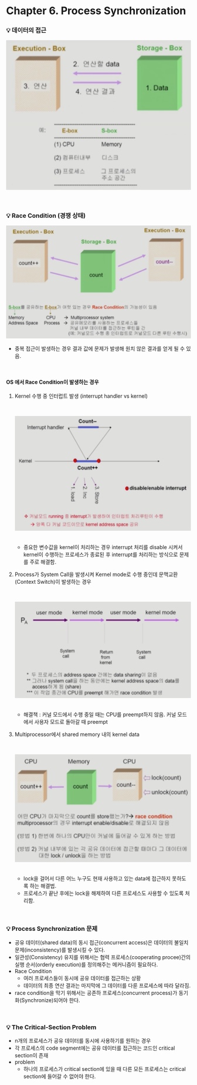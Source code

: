# Chapter 6. Process Synchronization

### 💡 데이터의 접근

![](../../image/data_access.png)

<br>

### 💡 Race Condition (경쟁 상태)

![](../../image/race_condition.png)

- 중복 접근이 발생하는 경우 결과 값에 문제가 발생해 원치 않은 결과를 얻게 될 수 있음.
  
<br>

#### OS 에서 Race Condition이 발생하는 경우
1. Kernel 수행 중 인터럽트 발생 (interrupt handler vs kernel)
   
    <br>
    
   ![](../../image/race_condition_1.png)
   
    <br>
   
    - 중요한 변수값을 kernel이 처리하는 경우 interrupt 처리를 disable 시켜서 kernel이 수행하는 프로세스가 종료된 후 interrupt를 처리하는 방식으로  문제를 주로 해결함.
    
   
2. Process가 System Call을 발생시켜 Kernel mode로 수행 중인데 문맥교환(Context Switch)이 발생하는 경우

    <br>
   
    ![](../../image/race_condition_2.png)
    
    <br>

    - 해결책 : 커널 모드에서 수행 중일 때는 CPU를 preempt하지 않음. 커널 모드에서 사용자 모드로 돌아갈 때 preempt
    

3. Multiprocessor에서 shared memory 내의 kernel data

    <br>

   ![](../../image/race_condition_3.png)

    <br>

   - lock을 걸어서 다른 어느 누구도 현재 사용하고 있는 data에 접근하지 못하도록 하는 해결법.
   - 프로세스가 끝난 후에는 lock을 해제하여 다른 프로세스도 사용할 수 있도록 처리함.

<br>

### 💡 Process Synchronization 문제
- 공유 데이터(shared data)의 동시 접근(concurrent access)은 데이터의 불일치 문제(inconsistency)를 발생시킬 수 있다.
- 일관성(Consistency) 유지를 위해서는 협력 프로세스(cooperating procee)간의 실행 순서(orderly execution)를 정의해주는 메커니즘이 필요하다.
- Race Condition
   - 여러 프로세스들이 동시에 공유 데이터를 접근하는 상황
   - 데이터의 최종 연산 결과는 마지막에 그 데이터를 다룬 프로세스에 따라 달라짐.
- race condition을 막기 위해서는 공존하 프로세스(concurrent process)가 동기화(Synchronize)되어야 한다.

<br>

### 💡 The Critical-Section Problem
- n개의 프로세스가 공유 데이터를 동시에 사용하기를 원하는 경우
- 각 프로세스의 code segment에는 공유 데이터를 접근하는 코드인 critical section이 존재
- problem
   - 하나의 프로세스가 critical section에 있을 때 다른 모든 프로세스는 critical section에 들어갈 수 없어야 한다.